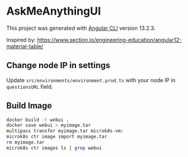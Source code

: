 # AskMeAnythingUI

This project was generated with [Angular CLI](https://github.com/angular/angular-cli) version 13.2.3.

Inspired by: <https://www.section.io/engineering-education/angular12-material-table/>

## Change node IP in settings

Update `src/environments/environment.prod.ts` with your node IP in `questionsURL` field.

## Build Image

```bash
docker build -t webui .
docker save webui > myimage.tar
multipass transfer myimage.tar microk8s-vm:
microk8s ctr image import myimage.tar
rm myimage.tar
microk8s ctr images ls | grep webui
```
